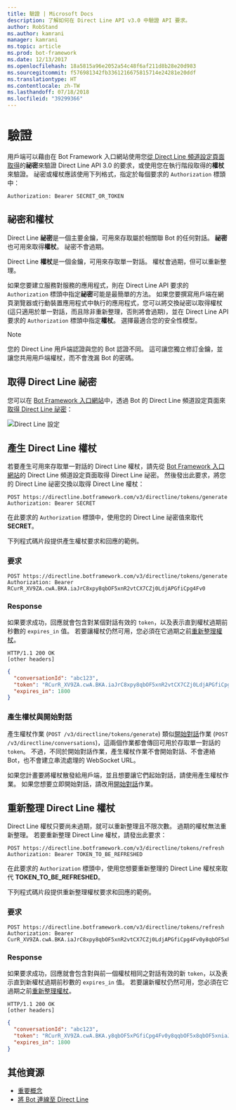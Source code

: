 ```yaml
---
title: 驗證 | Microsoft Docs
description: 了解如何在 Direct Line API v3.0 中驗證 API 要求。
author: RobStand
ms.author: kamrani
manager: kamrani
ms.topic: article
ms.prod: bot-framework
ms.date: 12/13/2017
ms.openlocfilehash: 18a5815a96e2052a54c48f6af211d8b28e20d983
ms.sourcegitcommit: f576981342fb3361216675815714e24281e20ddf
ms.translationtype: HT
ms.contentlocale: zh-TW
ms.lasthandoff: 07/18/2018
ms.locfileid: "39299366"
---
```

# <a name="authentication"></a>驗證

用戶端可以藉由在 Bot Framework 入口網站使用您[從 Direct Line 頻道設定頁面取得](../bot-service-channel-connect-directline.md)的**祕密**來驗證 Direct Line API 3.0 的要求，或使用您在執行階段取得的**權杖**來驗證。 祕密或權杖應該使用下列格式，指定於每個要求的 `Authorization` 標頭中： 

```http
Authorization: Bearer SECRET_OR_TOKEN
```

## <a name="secrets-and-tokens"></a>祕密和權杖

Direct Line **祕密**是一個主要金鑰，可用來存取屬於相關聯 Bot 的任何對話。 **祕密**也可用來取得**權杖**。 祕密不會過期。 

Direct Line **權杖**是一個金鑰，可用來存取單一對話。 權杖會過期，但可以重新整理。 

如果您要建立服務對服務的應用程式，則在 Direct Line API 要求的 `Authorization` 標頭中指定**祕密**可能是最簡單的方法。 如果您要撰寫用戶端在網頁瀏覽器或行動裝置應用程式中執行的應用程式，您可以將交換祕密以取得權杖 (這只適用於單一對話，而且除非重新整理，否則將會過期)，並在 Direct Line API 要求的 `Authorization` 標頭中指定**權杖**。 選擇最適合您的安全性模型。

> [!NOTE]
> 您的 Direct Line 用戶端認證與您的 Bot 認證不同。 這可讓您獨立修訂金鑰，並讓您共用用戶端權杖，而不會洩漏 Bot 的密碼。 

## <a name="get-a-direct-line-secret"></a>取得 Direct Line 祕密

您可以在 <a href="https://dev.botframework.com/" target="_blank">Bot Framework 入口網站</a>中，透過 Bot 的 Direct Line 頻道設定頁面來[取得 Direct Line 祕密](../bot-service-channel-connect-directline.md)：

![Direct Line 設定](../media/direct-line-configure.png)

## <a id="generate-token"></a> 產生 Direct Line 權杖

若要產生可用來存取單一對話的 Direct Line 權杖，請先從 <a href="https://dev.botframework.com/" target="_blank">Bot Framework 入口網站</a>的 Direct Line 頻道設定頁面取得 Direct Line 祕密。 然後發出此要求，將您的 Direct Line 祕密交換以取得 Direct Line 權杖：

```http
POST https://directline.botframework.com/v3/directline/tokens/generate
Authorization: Bearer SECRET
```

在此要求的 `Authorization` 標頭中，使用您的 Direct Line 祕密值來取代 **SECRET**。

下列程式碼片段提供產生權杖要求和回應的範例。

### <a name="request"></a>要求

```http
POST https://directline.botframework.com/v3/directline/tokens/generate
Authorization: Bearer RCurR_XV9ZA.cwA.BKA.iaJrC8xpy8qbOF5xnR2vtCX7CZj0LdjAPGfiCpg4Fv0
```

### <a name="response"></a>Response

如果要求成功，回應就會包含對某個對話有效的 `token`，以及表示直到權杖過期前秒數的 `expires_in` 值。 若要讓權杖仍然可用，您必須在它過期之前[重新整理權杖](#refresh-token)。

```http
HTTP/1.1 200 OK
[other headers]
```

```json
{
  "conversationId": "abc123",
  "token": "RCurR_XV9ZA.cwA.BKA.iaJrC8xpy8qbOF5xnR2vtCX7CZj0LdjAPGfiCpg4Fv0y8qbOF5xPGfiCpg4Fv0y8qqbOF5x8qbOF5xn",
  "expires_in": 1800
}
```

### <a name="generate-token-versus-start-conversation"></a>產生權杖與開始對話

產生權杖作業 (`POST /v3/directline/tokens/generate`) 類似[開始對話](bot-framework-rest-direct-line-3-0-start-conversation.md)作業 (`POST /v3/directline/conversations`)，這兩個作業都會傳回可用於存取單一對話的 `token`。 不過，不同於開始對話作業，產生權杖作業不會開始對話、不會連絡 Bot，也不會建立串流處理的 WebSocket URL。 

如果您計畫要將權杖散發給用戶端，並且想要讓它們起始對話，請使用產生權杖作業。 如果您想要立即開始對話，請改用[開始對話](bot-framework-rest-direct-line-3-0-start-conversation.md)作業。

## <a id="refresh-token"></a> 重新整理 Direct Line 權杖

Direct Line 權杖只要尚未過期，就可以重新整理且不限次數。 過期的權杖無法重新整理。 若要重新整理 Direct Line 權杖，請發出此要求： 

```http
POST https://directline.botframework.com/v3/directline/tokens/refresh
Authorization: Bearer TOKEN_TO_BE_REFRESHED
```

在此要求的 `Authorization` 標頭中，使用您想要重新整理的 Direct Line 權杖來取代 **TOKEN_TO_BE_REFRESHED**。

下列程式碼片段提供重新整理權杖要求和回應的範例。

### <a name="request"></a>要求

```http
POST https://directline.botframework.com/v3/directline/tokens/refresh
Authorization: Bearer CurR_XV9ZA.cwA.BKA.iaJrC8xpy8qbOF5xnR2vtCX7CZj0LdjAPGfiCpg4Fv0y8qbOF5xPGfiCpg4Fv0y8qqbOF5x8qbOF5xn
```

### <a name="response"></a>Response

如果要求成功，回應就會包含對與前一個權杖相同之對話有效的新 `token`，以及表示直到新權杖過期前秒數的 `expires_in` 值。 若要讓新權杖仍然可用，您必須在它過期之前[重新整理權杖](#refresh-token)。

```http
HTTP/1.1 200 OK
[other headers]
```

```json
{
  "conversationId": "abc123",
  "token": "RCurR_XV9ZA.cwA.BKA.y8qbOF5xPGfiCpg4Fv0y8qqbOF5x8qbOF5xniaJrC8xpy8qbOF5xnR2vtCX7CZj0LdjAPGfiCpg4Fv0",
  "expires_in": 1800
}
```

## <a name="additional-resources"></a>其他資源

- [重要概念](bot-framework-rest-direct-line-3-0-concepts.md)
- [將 Bot 連線至 Direct Line](../bot-service-channel-connect-directline.md)
